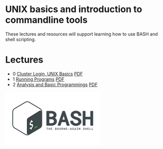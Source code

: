 # UNIX basics and introduction to commandline tools

These lectures and resources will support learning how to use BASH and
shell scripting.


# Lectures
* 0 [Cluster Login, UNIX Basics](00_Login_Notebook) [PDF](00_Login_Notebook.pdf)
* 1 [Running Programs](01_Tools) [PDF](01_Tools.pdf)
* 2 [Analysis and Basic Programmings](02_Analysis) [PDF](02_Analysis.pdf)

![logo](img/bash.png)


